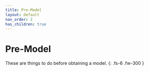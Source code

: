 ```yaml
---
title: Pre-Model
layout: default
nav_order: 2
has_children: true
---
```


# Pre-Model

These are things to do before obtaining a model.
{: .fs-6 .fw-300 }
